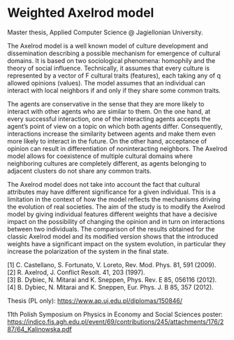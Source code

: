 # Weighted Axelrod model

Master thesis, Applied Computer Science @ Jagiellonian University.

The Axelrod model is a  well known model of culture development and dissemination describing a possible mechanism for emergence of cultural domains. It is based on two sociological phenomena: homophily and the theory of social influence. Technically, it assumes that every culture is represented by a vector of F cultural traits (features), each taking any of q allowed opinions (values). The model assumes that an individual can interact with local neighbors if and only if they share some common traits.  

The agents are conservative in the sense that they are more likely to interact with other agents who are similar to them. On the one hand, at every successful interaction, one of the interacting agents accepts the agent’s point of view on a topic on which both agents differ. Consequently, interactions increase the similarity between agents and make them even more likely to interact in the future. 
On the other hand, acceptance of opinion can result in differentiation of noninteracting neighbors. The Axelrod model allows for coexistence of multiple cultural domains where neighboring cultures are completely different, as agents belonging to adjacent clusters do not share any common traits.

The Axelrod model does not take into account the fact that cultural attributes may have different significance for a given individual. This is a limitation in the context of how the model reflects the mechanisms driving the evolution of real societies. 
The aim of the study is to modify the Axelrod model by giving individual features different weights that have a decisive impact on the possibility of changing the opinion and in turn on interactions between two individuals. The comparison of the results obtained for the classic Axelrod model and its modified version shows that the introduced weights have a significant impact on the system evolution, in particular they increase the polarization of the system in the final state.

[1] C. Castellano, S. Fortunato, V. Loreto, Rev. Mod. Phys. 81, 591 (2009).  
[2] R. Axelrod, J. Conflict Resolt. 41, 203 (1997).  
[3] B. Dybiec, N. Mitarai and K. Sneppen, Phys. Rev. E 85, 056116 (2012).  
[4] B. Dybiec, N. Mitarai and K. Sneppen, Eur. Phys. J. B 85, 357 (2012).


Thesis (PL only):
https://www.ap.uj.edu.pl/diplomas/150846/

11th Polish Symposium on Physics in Economy and Social Sciences poster:
https://indico.fis.agh.edu.pl/event/69/contributions/245/attachments/176/287/64_Kalinowska.pdf
